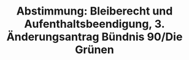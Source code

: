 ---
layout: abstimmung
title: "Abstimmung: Bleiberecht und Aufenthaltsbeendigung, 3. Änderungsantrag Bündnis 90/Die Grünen"
categories:
 - Inneres
tags:
 - Bleiberecht
 - Integration
 - Asyl
abstimmung:
 legislaturperiode: 18
 bundestagssitzung: 115
 abstimmung: 3
links:
 - title: https://www.bundestag.de/parlament/plenum/abstimmung/abstimmung?id=348
   url: https://www.bundestag.de/parlament/plenum/abstimmung/abstimmung?id=348
 - title: http://www.abgeordnetenwatch.de/neubestimmung_bleiberecht_und_aufenthaltsbeendigung_fuer_fluechtlinge-1105-757.html
   url: http://www.abgeordnetenwatch.de/neubestimmung_bleiberecht_und_aufenthaltsbeendigung_fuer_fluechtlinge-1105-757.html
data:
 - title: Abstimmungsergebnis 20150702_3-data.pdf
   url: /res/abstimmungsliste/20150702_3-data.pdf
 - title: Abstimmungsergebnis 20150702_3_xls-data.csv
   url: /res/abstimmungsliste/analyses/20150702_3_xls-data.csv
documents:
 - title: Drucksache 18/04097.pdf
   url: http://dip21.bundestag.de/dip21/btd/18/040/1804097.pdf
   local: /res/abstimmungsdaten/018-115-03/1804097.pdf
 - title: Drucksache 18/04199.pdf
   url: http://dip21.bundestag.de/dip21/btd/18/041/1804199.pdf
   local: /res/abstimmungsdaten/018-115-03/1804199.pdf
 - title: Drucksache 18/05420.pdf
   url: http://dip21.bundestag.de/dip21/btd/18/054/1805420.pdf
   local: /res/abstimmungsdaten/018-115-03/1805420.pdf
 - title: Drucksache 18/05426.pdf
   url: http://dip21.bundestag.de/dip21/btd/18/054/1805426.pdf
   local: /res/abstimmungsdaten/018-115-03/1805426.pdf
preview: |
     Deutscher Bundestag
    
     115. Sitzung des Deutschen Bundestages
     am Donnerstag, 2.Juli 2015
    
     Endgültiges Ergebnis der Namentlichen Abstimmung Nr. 3
    
     Änderungsantrag der Abgeordneten Volker Beck (Köln), Luise Amtsberg, Brigitte Pothmer,
     weiterer Abgeordneter und der Fraktion BÜNDNIS 90/DIE GRÜNEN
     zu der zweiten Beratung des Gesetzentwurfs der Bundesregierung
     Entwurf eines Gesetzes zur Neubestimmung des Bleiberechts und der
     Aufenthaltsbeendigung
     Drs. 18/4097, 18/4199, 18/5420 und 18/5426
    
     Abgegebene Stimmen insgesamt:
    
     590
    
     Nicht abgegebene Stimmen:
     Ja-Stimmen:
    
     41
     119
    
     Nein-Stimmen:
    
     468
    
     Enthaltungen:
    
     3
    
     Ungültige:
    
     0
    
     Berlin, den 02.07.2015
    
     Beginn: 20:30
     Ende: 20:32
---